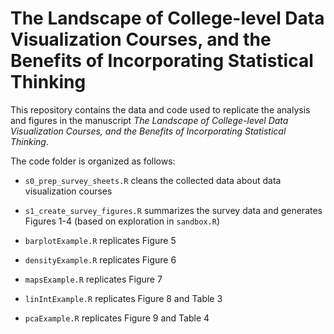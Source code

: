 # The Landscape of College-level Data Visualization Courses, and the Benefits of Incorporating Statistical Thinking

This repository contains the data and code used to replicate the analysis and figures in the manuscript _The Landscape of College-level Data Visualization Courses, and the Benefits of Incorporating Statistical Thinking_.

The code folder is organized as follows:

+ `s0_prep_survey_sheets.R` cleans the collected data about data visualization courses

+ `s1_create_survey_figures.R` summarizes the survey data and generates Figures 1-4 (based on exploration in `sandbox.R`)

+ `barplotExample.R` replicates Figure 5

+ `densityExample.R` replicates Figure 6

+ `mapsExample.R` replicates Figure 7

+ `linIntExample.R` replicates Figure 8 and Table 3

+ `pcaExample.R` replicates Figure 9 and Table 4

